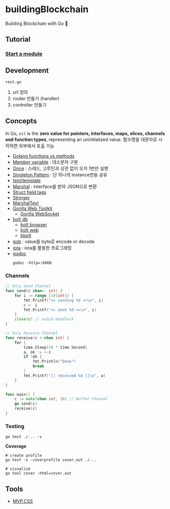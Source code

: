 # buildingBlockchain

Building Blockchain with Go 👣

## Tutorial

### [Start a module](https://golang.org/ref/mod#go-mod-init)

## Development

`rest.go`

1. url 정의
2. router 만들기 (handler)
3. controller 만들기

## Concepts

In Go, `nil` is the **zero value for pointers, interfaces, maps, slices, channels and function types**, representing an uninitialized value.
함수명을 대문자로 시작하면 외부에서 호출 가능

- [Golang functions vs methods](https://www.sohamkamani.com/golang/functions-vs-methods/)
- [Member variable](https://cvml.tistory.com/11) : 대소문자 구분
- [Once](https://pkg.go.dev/sync#Once) : 스레드, 고루틴과 상관 없이 오지 1번만 실행
- [Singleton Pattern](https://en.wikipedia.org/wiki/Singleton_pattern) : 단 하나의 instance만을 공유
- [text/template](https://pkg.go.dev/html/template)
- [Marshal](https://jeonghwan-kim.github.io/dev/2019/01/18/go-encoding-json.html) : interface를 받아 JSON으로 변환
- [Struct field tags](https://pkg.go.dev/encoding/json#Marshal)
- [Stringer](https://pkg.go.dev/golang.org/x/tools/cmd/stringer)
- [MarshalText](https://pkg.go.dev/encoding#TextMarshaler)
- [Gorilla Web Toolkit](https://www.gorillatoolkit.org/)
  - [Gorilla WebSocket](https://pkg.go.dev/github.com/gorilla/websocket)
- [bolt db](https://github.com/boltdb/bolt)
  - [bolt browser](https://github.com/br0xen/boltbrowser)
  - [bolt web](https://github.com/evnix/boltdbweb)
  - [bbolt](https://github.com/etcd-io/bbolt)
- [gob](https://pkg.go.dev/encoding/gob) : value를 byte로 encode or decode
- [iota](https://go.dev/ref/spec#Iota) : iota를 활용한 프로그래밍
- [godoc](https://pkg.go.dev/golang.org/x/tools/cmd/godoc)
  ```shell
  godoc -http=:6060
  ```

### Channels

```go
// Only Send Channel
func send(c chan<- int) {
	for i := range [10]int{} {
		fmt.Printf(">> sending %d <<\n", i)
		c <- i
		fmt.Printf(">> sent %d <<\n", i)
	}
	close(c) // avoid deadlock
}

// Only Receive Channel
func receive(c <-chan int) {
	for {
		time.Sleep(10 * time.Second)
		a, ok := <-c
		if !ok {
			fmt.Println("Done")
			break
		}
		fmt.Printf("|| received %d ||\n", a)
	}
}

func main() {
	c := make(chan int, 10) // Buffer Channel
	go send(c)
	receive(c)
}
```

### Testing

```shell
go test ./... -v
```

**Coverage**

```shell
# create profile
go test -v -coverprofile cover.out ./...

# visualize
go tool cover -html=cover.out
```

## Tools

- [MVP.CSS](https://andybrewer.github.io/mvp/)
